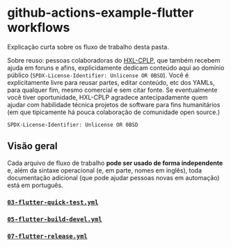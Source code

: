 # github-actions-example-flutter workflows
Explicação curta sobre os fluxo de trabalho desta pasta.

Sobre reuso: pessoas colaboradoras do [HXL-CPLP](https://hxl.etica.ai), que
também recebem ajuda em foruns e afins, explicidamente dedicam conteúdo aqui
ao domínio público (`SPDX-License-Identifier: Unlicense OR 0BSD`).
Você é explicitamente livre para reusar partes, editar conteúdo, etc dos YAMLs,
para qualquer fim, mesmo comercial e sem citar fonte. Se eventualmente você
tiver oportunidade, HXL-CPLP agradece antecipadamente quem ajudar com habilidade
técnica projetos de software para fins humanitários (em que tipicamente há
pouca colaboração de comunidade open source.)

`SPDX-License-Identifier: Unlicense OR 0BSD`

## Visão geral

Cada arquivo de fluxo de trabalho **pode ser usado de forma independente**
e, além da sintaxe operacional (e, em parte, nomes em inglês), toda documentação
adicional (que pode ajudar pessoas novas em automação) está em português.

### [`03-flutter-quick-test.yml`](03-flutter-quick-test.yml)
### [`05-flutter-build-devel.yml`](05-flutter-build-devel.yml)
### [`07-flutter-release.yml`](07-flutter-release.yml)
